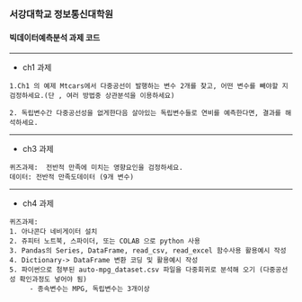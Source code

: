 ### 서강대학교 정보통신대학원
#### 빅데이터예측분석 과제 코드

---
- ch1 과제
```
1.Ch1 의 예제 Mtcars에서 다중공선이 발행하는 변수 2개를 찾고, 어떤 변수를 빼야할 지 검정하세요.(단 , 여러 방법중 상관분석을 이용하세요)

2. 독립변수간 다중공선성을 없게한다음 살아있는 독립변수들로 연비를 예측한다면, 결과를 해석하세요.
```
---
- ch3 과제
```
퀴즈과제:  전반적 만족에 미치는 영향요인을 검정하세요.
데이터: 전반적 만족도데이터 (9개 변수)
```
---
- ch4 과제
```
퀴즈과제:  
1. 아나콘다 네비게이터 설치
2. 쥬피터 노트북, 스파이더, 또는 COLAB 으로 python 사용
3. Pandas의 Series, DataFrame, read_csv, read_excel 함수사용 활용예시 작성 
4. Dictionary-> DataFrame 변환 코딩 및 활용예시 작성
5. 파이썬으로 첨부된 auto-mpg_dataset.csv 파일을 다중회귀로 분석해 오기 (다중공선성 확인과정도 넣어야 됨) 
     - 종속변수는 MPG, 독립변수는 3개이상
```
